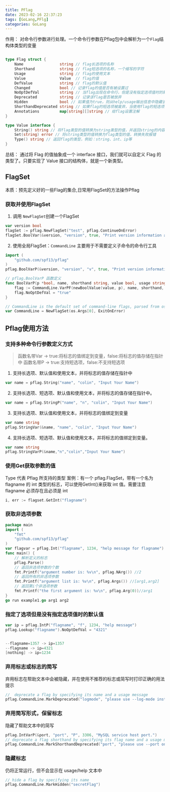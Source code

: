 ```yaml
---
title: PFlag
date: 2023-02-16 22:37:23
tags: [GoLang,PFlg]
categories: GoLang
---
```


作用：
对命令行参数进行处理。一个命令行参数在Pflag包中会解析为一个`Flag`结构体类型的变量
```go

type Flag struct {
    Name                string // flag长选项的名称
    Shorthand           string // flag短选项的名称，一个缩写的字符
    Usage               string // flag的使用文本
    Value               Value  // flag的值
    DefValue            string // flag的默认值
    Changed             bool // 记录flag的值是否有被设置过
    NoOptDefVal         string // 当flag出现在命令行，但是没有指定选项值时的默认值
    Deprecated          string // 记录该flag是否被放弃
    Hidden              bool // 如果值为true，则从help/usage输出信息中隐藏该flag
    ShorthandDeprecated string // 如果flag的短选项被废弃，当使用flag的短选项时打印该信息
    Annotations         map[string][]string // 给flag设置注解
}

type Value interface {
    String() string // 将flag类型的值转换为string类型的值，并返回string的内容
    Set(string) error // 将string类型的值转换为flag类型的值，转换失败报错
    Type() string // 返回flag的类型，例如：string、int、ip等
}
```
总结：
通过将 Flag 的值抽象成一个 interface 接口，我们就可以自定义 Flag 的类型了。只要实现了 Value 接口的结构体，就是一个新类型。


## FlagSet
本质：预先定义好的一些Flag的集合,日常用FlagSet的方法操作Pflag
### 获取并使用FlagSet
1. 调用 `NewFlagSet`创建一个FlagSet
```go
var version bool
flagSet := pflag.NewFlagSet("test", pflag.ContinueOnError)
flagSet.BoolVar(&version, "version", true, "Print version information and quit.")
```
2. 使用全局FlagSet：`CommandLine`
主要用于不需要定义子命令的命令行工具
```go
import (
    "github.com/spf13/pflag"
)
pflag.BoolVarP(&version, "version", "v", true, "Print version information and quit.")

// pflag.BoolVarP 函数定义
func BoolVarP(p *bool, name, shorthand string, value bool, usage string) {
    flag := CommandLine.VarPF(newBoolValue(value, p), name, shorthand, usage)
    flag.NoOptDefVal = "true"
}

// CommandLine is the default set of command-line flags, parsed from os.Args.
var CommandLine = NewFlagSet(os.Args[0], ExitOnError)
```

## Pflag使用方法
### 支持多种命令行参数定义方式
> 函数名带Var -> true:将标志的值绑定到变量，false:将标志的值存储在指针中
> 函数名带P -> true:支持短选项，false:不支持短选项


1. 支持长选项、默认值和使用文本，并将标志的值存储在指针中
```go
var name = pflag.String("name", "colin", "Input Your Name")
```
2. 支持长选项、短选项、默认值和使用文本，并将标志的值存储在指针中。
```go
var name = pflag.StringP("name", "n", "colin", "Input Your Name")
```
3. 支持长选项、默认值和使用文本，并将标志的值绑定到变量
```go
var name string
pflag.StringVar(&name, "name", "colin", "Input Your Name")
```
4. 支持长选项、短选项、默认值和使用文本，并将标志的值绑定到变量。
```go
var name string
pflag.StringVarP(&name,"n","colin","Input Your Name")
```

### 使用Get<Type>获取参数的值
Type 代表 Pflag 所支持的类型
案例：有一个 pflag.FlagSet，带有一个名为 flagname 的 int 类型的标志，可以使用GetInt()来获取 int 值。需要注意 flagname 必须存在且必须是 int
```go
i, err := flagset.GetInt("flagname")
```

### 获取非选项参数
```go
package main
import (
    "fmt"
    "github.com/spf13/pflag"
)
var flagvar = pflag.Int("flagname", 1234, "help message for flagname")
func main() {
    // 解析定义的标志
    pflag.Parse()
    // 返回非选项参数的个数
    fmt.Printf("argument number is: %v\n", pflag.NArg()) //2
    // 返回所有的非选项参数
    fmt.Printf("argument list is: %v\n", pflag.Args()) //[arg1,arg2]
    // 返回第i个非选项参数
    fmt.Printf("the first argument is: %v\n", pflag.Arg(0))//arg1
}
go run example1.go arg1 arg2
```

### 指定了选项但是没有指定选项值时的默认值
```go
var ip = pflag.IntP("flagname", "f", 1234, "help message")
pflag.Lookup("flagname").NoOptDefVal = "4321"


--flagname=1357 -> ip=1357
--flagname -> ip=4321
[nothing] -> ip=1234
```

### 弃用标志或标志的简写
弃用标志在帮助文本中会被隐藏，并在使用不推荐的标志或简写时打印正确的用法提示
```go
//  deprecate a flag by specifying its name and a usage message
pflag.CommandLine.MarkDeprecated("logmode", "please use --log-mode instead")
```

### 弃用简写形式，保留标志
隐藏了帮助文本中的简写 
```go
pflag.IntVarP(&port, "port", "P", 3306, "MySQL service host port.")
// deprecate a flag shorthand by specifying its flag name and a usage message
pflag.CommandLine.MarkShorthandDeprecated("port", "please use --port only")
```

### 隐藏标志
仍将正常运行，但不会显示在 usage/help 文本中
```go
// hide a flag by specifying its name
pflag.CommandLine.MarkHidden("secretFlag")
```
